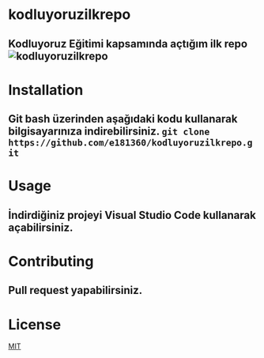 # kodluyoruzilkrepo
Kodluyoruz Eğitimi kapsamında açtığım ilk repo
![kodluyoruzilkrepo](https://raw.githubusercontent.com/e181360/kodluyoruzilkrepo/94e6e5bd1e4ef65a27a11923ed341ae9e397da4a/readme.png)
---
# Installation
Git bash üzerinden aşağıdaki kodu kullanarak bilgisayarınıza indirebilirsiniz.
`git clone https://github.com/e181360/kodluyoruzilkrepo.git`
---
# Usage
İndirdiğiniz projeyi Visual Studio Code kullanarak açabilirsiniz.
---
# Contributing
Pull request yapabilirsiniz.
---
# License
[MIT](https://choosealicense.com/licenses/mit/)